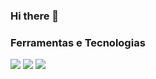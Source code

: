 ### Hi there 👋

<!--
**iamarangon/iamarangon** is a ✨ _special_ ✨ repository because its `README.md` (this file) appears on your GitHub profile.

Here are some ideas to get you started:

- 🔭 I’m currently working on ...
- 🌱 I’m currently learning ...
- 👯 I’m looking to collaborate on ...
- 🤔 I’m looking for help with ...
- 💬 Ask me about ...
- 📫 How to reach me: ...
- 😄 Pronouns: ...
- ⚡ Fun fact: ...
-->

### Ferramentas e Tecnologias

<img src="https://cdn.jsdelivr.net/gh/devicons/devicon/icons/git/git-original.svg"/>
<img src="https://cdn.jsdelivr.net/gh/devicons/devicon/icons/python/python-original.svg">
<img src="https://cdn.jsdelivr.net/gh/devicons/devicon/icons/javascript/javascript-original.svg"/>
